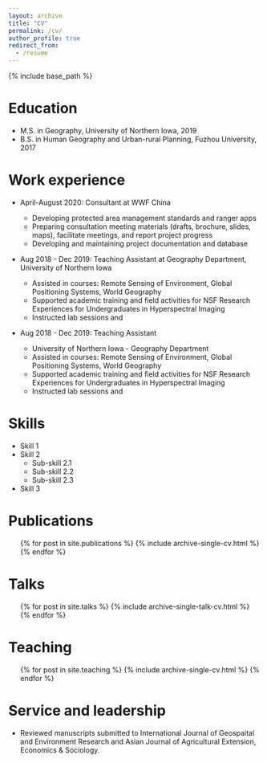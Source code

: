 ```yaml
---
layout: archive
title: "CV"
permalink: /cv/
author_profile: true
redirect_from:
  - /resume
---
```


{% include base_path %}

Education
======
* M.S. in Geography, University of Northern Iowa, 2019
* B.S. in Human Geography and Urban-rural Planning, Fuzhou University, 2017

Work experience
======
* April-August 2020: Consultant at WWF China
  - Developing protected area management standards and ranger apps
  - Preparing consultation meeting materials (drafts, brochure, slides, maps), facilitate meetings, and report project progress
  - Developing and maintaining project documentation and database
 

* Aug 2018 - Dec 2019: Teaching Assistant at Geography Department, University of Northern Iowa 
    - Assisted in courses: Remote Sensing of Environment, Global Positioning Systems, World Geography
    - Supported academic training and field activities for NSF Research Experiences for Undergraduates in Hyperspectral Imaging
    - Instructed lab sessions and
  
* Aug 2018 - Dec 2019: Teaching Assistant
  * University of Northern Iowa - Geography Department
  - Assisted in courses: Remote Sensing of Environment, Global Positioning Systems, World Geography
  - Supported academic training and field activities for NSF Research Experiences for Undergraduates in Hyperspectral Imaging
  - Instructed lab sessions and
  
Skills
======
* Skill 1
* Skill 2
  * Sub-skill 2.1
  * Sub-skill 2.2
  * Sub-skill 2.3
* Skill 3

Publications
======
  <ul>{% for post in site.publications %}
    {% include archive-single-cv.html %}
  {% endfor %}</ul>
  
Talks
======
  <ul>{% for post in site.talks %}
    {% include archive-single-talk-cv.html %}
  {% endfor %}</ul>
  
Teaching
======
  <ul>{% for post in site.teaching %}
    {% include archive-single-cv.html %}
  {% endfor %}</ul>
  
Service and leadership
======
* Reviewed manuscripts submitted to International Journal of Geospaital and Environment Research and Asian Journal of Agricultural Extension, Economics & Sociology.
